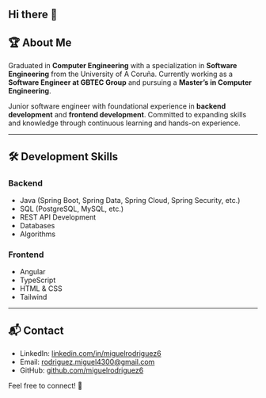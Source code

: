 ## Hi there 👋

<!--
**miguelrodriguez6/miguelrodriguez6** is a ✨ _special_ ✨ repository because its `README.md` (this file) appears on your GitHub profile.

Here are some ideas to get you started:

- 🔭 I’m currently working on ...
- 🌱 I’m currently learning ...
- 👯 I’m looking to collaborate on ...
- 🤔 I’m looking for help with ...
- 💬 Ask me about ...
- 📫 How to reach me: ...
- 😄 Pronouns: ...
- ⚡ Fun fact: ...
-->


## 🏆 About Me
Graduated in **Computer Engineering** with a specialization in **Software Engineering** from the University of A Coruña. Currently working as a **Software Engineer at GBTEC Group** and pursuing a **Master’s in Computer Engineering**.

Junior software engineer with foundational experience in **backend development** and **frontend development**. Committed to expanding skills and knowledge through continuous learning and hands-on experience.

---

## 🛠 Development Skills

### **Backend**
- Java (Spring Boot, Spring Data, Spring Cloud, Spring Security, etc.)
- SQL (PostgreSQL, MySQL, etc.)
- REST API Development
- Databases
- Algorithms

### **Frontend**
- Angular
- TypeScript
- HTML & CSS
- Tailwind

---

## 📬 Contact

- LinkedIn: [linkedin.com/in/miguelrodriguez6](https://www.linkedin.com/in/miguelrodriguez6/)
- Email: [rodriguez.miguel4300@gmail.com](mailto:rodriguez.miguel4300@gmail.com)
- GitHub: [github.com/miguelrodriguez6](https://github.com/miguelrodriguez6)

Feel free to connect! 🚀

